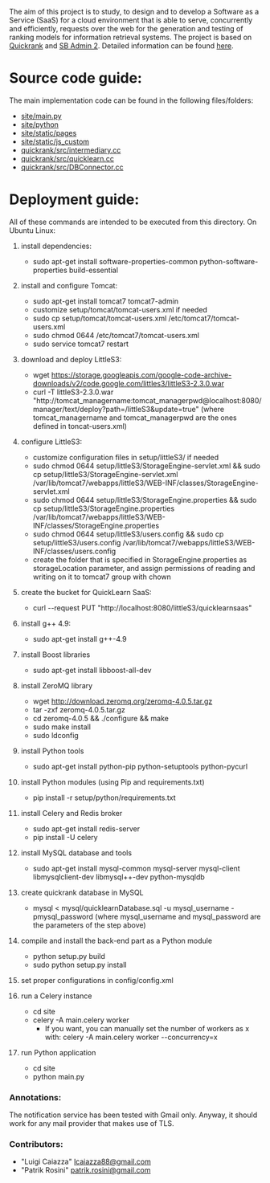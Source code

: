 The aim of this project is to study, to design and to develop a Software as a Service (SaaS) for a cloud environment that is able to serve, concurrently and efficiently, requests over the web for the generation and testing of ranking models for information retrieval systems. The project is based on [Quickrank](https://github.com/hpclab/quickrank) and [SB Admin 2](https://github.com/BlackrockDigital/startbootstrap-sb-admin-2). Detailed information can be found [here](https://drive.google.com/file/d/1oWt94Xi_4i0oIiUAy3pmiBkf-9CnuuDy/view).

# Source code guide:

The main implementation code can be found in the following files/folders:
   * [site/main.py](https://github.com/ptkros/quicklearnsaas/blob/master/site/main.py)
   * [site/python](https://github.com/ptkros/quicklearnsaas/tree/master/site/python)
   * [site/static/pages](https://github.com/ptkros/quicklearnsaas/tree/master/site/static/pages)
   * [site/static/js_custom](https://github.com/ptkros/quicklearnsaas/tree/master/site/static/js_custom)
   * [quickrank/src/intermediary.cc](https://github.com/ptkros/quicklearnsaas/blob/master/quickrank/src/intermediary.cc)
   * [quickrank/src/quicklearn.cc](https://github.com/ptkros/quicklearnsaas/blob/master/quickrank/src/quicklearn.cc)
   * [quickrank/src/DBConnector.cc](https://github.com/ptkros/quicklearnsaas/blob/master/quickrank/src/DBConnector.cc)
    
# Deployment guide:

All of these commands are intended to be executed from this directory.
On Ubuntu Linux:

1. install dependencies:
    * sudo apt-get install software-properties-common python-software-properties build-essential

2. install and configure Tomcat:
    * sudo apt-get install tomcat7 tomcat7-admin
    * customize setup/tomcat/tomcat-users.xml if needed
    * sudo cp setup/tomcat/tomcat-users.xml /etc/tomcat7/tomcat-users.xml
    * sudo chmod 0644 /etc/tomcat7/tomcat-users.xml
    * sudo service tomcat7 restart

3. download and deploy LittleS3:
    * wget https://storage.googleapis.com/google-code-archive-downloads/v2/code.google.com/littles3/littleS3-2.3.0.war
    * curl -T littleS3-2.3.0.war "http://tomcat_managername:tomcat_managerpwd@localhost:8080/manager/text/deploy?path=/littleS3&update=true"
    (where tomcat_managername and tomcat_managerpwd are the ones defined in toncat-users.xml)

4. configure LittleS3:
    * customize configuration files in setup/littleS3/ if needed
    * sudo chmod 0644 setup/littleS3/StorageEngine-servlet.xml && sudo cp setup/littleS3/StorageEngine-servlet.xml /var/lib/tomcat7/webapps/littleS3/WEB-INF/classes/StorageEngine-servlet.xml
    * sudo chmod 0644 setup/littleS3/StorageEngine.properties && sudo cp setup/littleS3/StorageEngine.properties /var/lib/tomcat7/webapps/littleS3/WEB-INF/classes/StorageEngine.properties
    * sudo chmod 0644 setup/littleS3/users.config && sudo cp setup/littleS3/users.config /var/lib/tomcat7/webapps/littleS3/WEB-INF/classes/users.config
    * create the folder that is specified in StorageEngine.properties as storageLocation parameter, and assign permissions of reading and writing on it to tomcat7 group with chown

5. create the bucket for QuickLearn SaaS:
    * curl --request PUT "http://localhost:8080/littleS3/quicklearnsaas"

6. install g++ 4.9:
    * sudo apt-get install g++-4.9

7. install Boost libraries
    * sudo apt-get install libboost-all-dev

8. install ZeroMQ library
    * wget http://download.zeromq.org/zeromq-4.0.5.tar.gz
    * tar -zxf zeromq-4.0.5.tar.gz
    * cd zeromq-4.0.5 && ./configure && make
    * sudo make install
    * sudo ldconfig

9. install Python tools
    * sudo apt-get install python-pip python-setuptools python-pycurl

10. install Python modules (using Pip and requirements.txt)
    * pip install -r setup/python/requirements.txt

11. install Celery and Redis broker
    * sudo apt-get install redis-server
    * pip install -U celery

12. install MySQL database and tools
    * sudo apt-get install mysql-common mysql-server mysql-client libmysqlclient-dev libmysql++-dev python-mysqldb

13. create quickrank database in MySQL
    * mysql < mysql/quicklearnDatabase.sql -u mysql_username -pmysql_password
    (where mysql_username and mysql_password are the parameters of the step above)

14. compile and install the back-end part as a Python module
    * python setup.py build
    * sudo python setup.py install

15. set proper configurations in config/config.xml

16. run a Celery instance
    * cd site
    * celery -A main.celery worker
        * If you want, you can manually set the number of workers as x with: celery -A main.celery worker --concurrency=x

17. run Python application
    * cd site
    * python main.py

### Annotations:

The notification service has been tested with Gmail only. Anyway, it should work for any mail provider that makes use of TLS.

### Contributors:

* "Luigi Caiazza" <lcaiazza88@gmail.com>
* "Patrik Rosini" <patrik.rosini@gmail.com>
